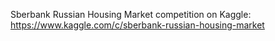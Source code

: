Sberbank Russian Housing Market competition on Kaggle: https://www.kaggle.com/c/sberbank-russian-housing-market
